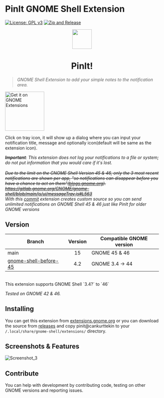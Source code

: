 # PinIt GNOME Shell Extension
 [![License: GPL v3](https://img.shields.io/badge/License-GPLv3-blue.svg)](https://www.gnu.org/licenses/gpl-3.0)
[![Zip and Release](https://github.com/cankurttekin/PinIt-gnome-shell-extension/actions/workflows/zip-and-release.yml/badge.svg?branch=main)](https://github.com/cankurttekin/PinIt-gnome-shell-extension/actions/workflows/zip-and-release.yml)

 <p align="center">
  <img height="64" width="64"  src="resources/pinit-ext-icon.png">
</p>

<h1 align="center">
  PinIt!
</h1>

> _GNOME Shell Extension to add your simple notes to the notification area._ 

[<img src="/resources/get_it_on_gnome_extensions.png"
     alt="Get it on GNOME Extensions"
     height="128">](https://extensions.gnome.org/extension/7083/pin-it/)

 
Click on tray icon, it will show up a dialog where you can input your notification title, message and optionally icon(default will be same as the extension icon).

_**Important**: This extension does not log your notifications to a file or system; do not put information that you would care if it's lost._
<br><br>
_~~Due to the limit on the GNOME Shell Version 45 & 46, only the 3 most recent notifications are shown per app, "so notifications can disappear before you have a chance to act on them"([blogs.gnome.org](https://blogs.gnome.org/shell-dev/2024/04/23/notifications-46-and-beyond/#A-single-messy-list)). <br> 
https://gitlab.gnome.org/GNOME/gnome-shell/blob/main/js/ui/messageTray.js#L563~~
<br>With this [commit](https://github.com/cankurttekin/PinIt-Gnome-Extension/commit/5c51d91dbca739858022900b40600432e2194c09) extension creates custom source so you can send unlimited notifications on GNOME Shell 45 & 46 just like PinIt for older GNOME versions_ <br>


## Version
|Branch                   |Version|Compatible GNOME version|
|-------------------------|:-----:|------------------------|
| main                    |    15 | GNOME 45 & 46          |
| [gnome-shell-before-45](https://github.com/cankurttekin/PinIt-Gnome-Extension/tree/gnome-shell-before-45)   |  4.2  | GNOME 3.4 -> 44        |
<br>
This extension supports GNOME Shell `3.4?` to `46`

_Tested on GNOME 42 & 46._

## Installing
You can get this extension from [extensions.gnome.org](https://extensions.gnome.org/extension/7083/pin-it/) or you can download the source from [releases](https://github.com/cankurttekin/PinIt-Gnome-Extension/releases) and copy pinit@cankurttekin to your `/.local/share/gnome-shell/extensions/` directory.

## Screenshots & Features
![Screenshot_3](/screenshots/notifications.png)
<br>

## Contribute
You can help with development by contributing code, testing on other GNOME versions and reporting issues.
